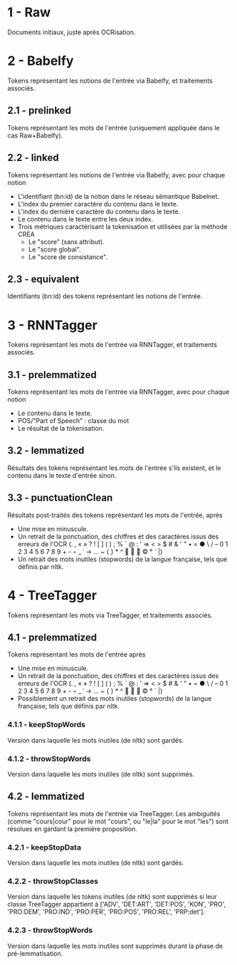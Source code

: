 # 1 - Raw
Documents initiaux, juste après OCRisation.

# 2 - Babelfy
Tokens représentant les notions de l'entrée via Babelfy, et traitements associés.
## 2.1 - prelinked
Tokens représentant les mots de l'entrée (uniquement appliquée dans le cas Raw+Babelfy).
## 2.2 - linked
Tokens représentant les notions de l'entrée via Babelfy, avec pour chaque notion
- L'identifiant (bn:id) de la notion dans le réseau sémantique Babelnet.
- L'index du premier caractère du contenu dans le texte.
- L'index du dernière caractère du contenu dans le texte.
- Le contenu dans le texte entre les deux index.
- Trois métriques caractérisant la tokenisation et utilisées par la méthode CREA
    - Le "score" (sans attribut).
    - Le "score global".
    - Le "score de consistance".
## 2.3 - equivalent
Identifiants (bn:id) des tokens représentant les notions de l'entrée.

# 3 - RNNTagger
Tokens représentant les mots de l'entrée via RNNTagger, et traitements associés.
## 3.1 - prelemmatized
Tokens représentant les mots de l'entrée via RNNTagger, avec pour chaque notion
- Le contenu dans le texte.
- POS/"Part of Speech" : classe du mot
- Le résultat de la tokenisation.
## 3.2 - lemmatized
Résultats des tokens représentant les mots de l'entrée s'ils existent, et le contenu dans le texte d'entrée sinon.
## 3.3 - punctuationClean
Résultats post-traités des tokens représentant les mots de l'entrée, après
- Une mise en minuscule.
- Un retrait de la ponctuation, des chiffres et des caractères issus des erreurs de l'OCR (. , « » ? ! [ ] ( ) ; % ` @ : ’ ⇒ < > $ # & ' " • = ● \ / – 0 1 2 3 4 5 6 7 8 9 + - ◦ _ ˓ → … ~ { } * ^    © ° ´ |)
- Un retrait des mots inutiles (stopwords) de la langue française, tels que définis par nltk.

# 4 - TreeTagger
Tokens représentant les mots via TreeTagger, et traitements associés.
## 4.1 - prelemmatized
Tokens représentant les mots de l'entrée après
- Une mise en minuscule.
- Un retrait de la ponctuation, des chiffres et des caractères issus des erreurs de l'OCR (. , « » ? ! [ ] ( ) ; % ` @ : ’ ⇒ < > $ # & ' " • = ● \ / – 0 1 2 3 4 5 6 7 8 9 + - ◦ _ ˓ → … ~ { } * ^    © ° ´ |)
- Possiblement un retrait des mots inutiles (stopwords) de la langue française, tels que définis par nltk.
### 4.1.1 - keepStopWords
Version dans laquelle les mots inutiles (de nltk) sont gardés.
### 4.1.2 - throwStopWords
Version dans laquelle les mots inutiles (de nltk) sont supprimés.
## 4.2 - lemmatized
Tokens représentant les mots de l'entrée via TreeTagger. Les ambiguités (comme "cours|cour" pour le mot "cours", ou "le|la" pour le mot "les") sont résolues en gardant la première proposition.
### 4.2.1 - keepStopData
Version dans laquelle les mots inutiles (de nltk) sont gardés.
### 4.2.2 - throwStopClasses
Version dans laquelle les tokens inutiles (de nltk) sont supprimés si leur classe TreeTagger appartient à ['ADV', 'DET:ART', 'DET:POS', 'KON', 'PRO', 'PRO:DEM', 'PRO:IND', 'PRO:PER', 'PRO:POS', 'PRO:REL', 'PRP:det'].
### 4.2.3 - throwStopWords
Version dans laquelle les mots inutiles sont supprimés durant la phase de pré-lemmatisation.
